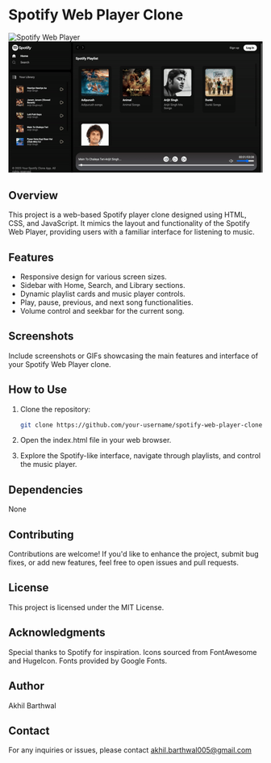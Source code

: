 # Spotify Web Player Clone

![Spotify Web Player](link-to-your-screenshot-or-image.png)
![Animated GIF](https://github.com/AkhilBarthwal005/Spotify-Clone/blob/main/SpotifyClone%20gif%20.gif)

## Overview

This project is a web-based Spotify player clone designed using HTML, CSS, and JavaScript. It mimics the layout and functionality of the Spotify Web Player, providing users with a familiar interface for listening to music.

## Features

- Responsive design for various screen sizes.
- Sidebar with Home, Search, and Library sections.
- Dynamic playlist cards and music player controls.
- Play, pause, previous, and next song functionalities.
- Volume control and seekbar for the current song.

## Screenshots

Include screenshots or GIFs showcasing the main features and interface of your Spotify Web Player clone.

## How to Use

1. Clone the repository:

   ```bash
   git clone https://github.com/your-username/spotify-web-player-clone.git
   
2. Open the index.html file in your web browser.

3. Explore the Spotify-like interface, navigate through playlists, and control the music player.

## Dependencies

None

## Contributing

Contributions are welcome! If you'd like to enhance the project, submit bug fixes, or add new features, feel free to open issues and pull requests.

## License

This project is licensed under the MIT License.

## Acknowledgments

Special thanks to Spotify for inspiration.
Icons sourced from FontAwesome and HugeIcon.
Fonts provided by Google Fonts.

## Author

Akhil Barthwal

## Contact

For any inquiries or issues, please contact akhil.barthwal005@gmail.com
